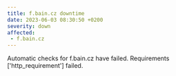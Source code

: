 ```yaml
---
title: f.bain.cz downtime
date: 2023-06-03 08:30:50 +0200
severity: down
affected:
 - f.bain.cz
---
```

Automatic checks for f.bain.cz have failed. Requirements ['http_requirement'] failed.
